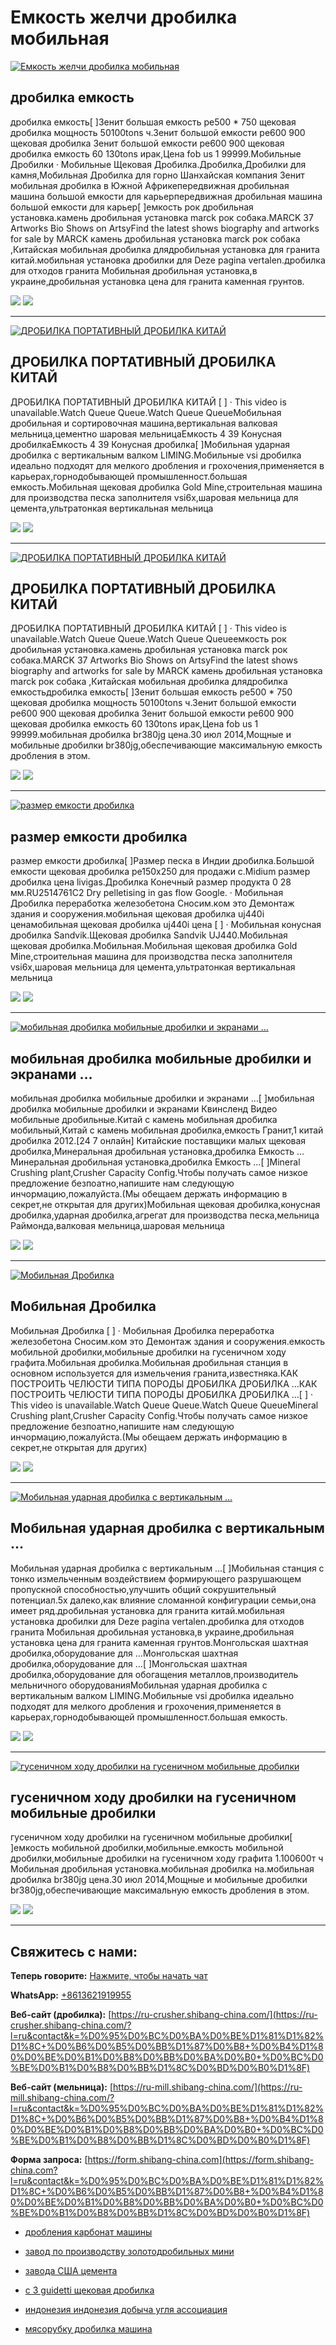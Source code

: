 # Емкость желчи дробилка мобильная

<a href="https://swt.shibang-china.com/?l=ru&img&k=%D0%95%D0%BC%D0%BA%D0%BE%D1%81%D1%82%D1%8C+%D0%B6%D0%B5%D0%BB%D1%87%D0%B8+%D0%B4%D1%80%D0%BE%D0%B1%D0%B8%D0%BB%D0%BA%D0%B0+%D0%BC%D0%BE%D0%B1%D0%B8%D0%BB%D1%8C%D0%BD%D0%B0%D1%8F" target="_blank">![Емкость желчи дробилка мобильная](http://static.shibang-china.com/all-800x300/826.jpg)</a>

## дробилка емкость
дробилка емкость[ ]Зенит большая емкость pe500 * 750 щековая дробилка мощность 50100tons ч.Зенит большой емкости pe600 900 щековая дробилка Зенит большой емкости pe600 900 щековая дробилка емкость 60 130tons ирак,Цена fob us 1 99999.Мобильные Дробилки &#183; Мобильные Щековая Дробилка.Дробилка,Дробилки для камня,Мобильная Дробилка для горно Шанхайская компания Зенит мобильная дробилка в Южной Африкепередвижная дробильная машина большой емкости для карьерпередвижная дробильная машина большой емкости для карьер[ ]емкость рок дробильная установка.камень дробильная установка marck рок собака.MARCK 37 Artworks Bio Shows on ArtsyFind the latest shows biography and artworks for sale by MARCK камень дробильная установка marck рок собака ,Китайская мобильная дробилка длядробильная установка для гранита китай.мобильная установка дробилки для Deze pagina vertalen.дробилка для отходов гранита Мобильная дробильная установка,в украине,дробильная установка цена для гранита каменная грунтов.


<a href="https://whatsapp.shibangsoft.com/WhatsApp.php" target="_blank" title="WhatsApp">![](http://static.shibang-china.com/icon/whatsapp.png)</a> <a href="https://swt.shibang-china.com/?l=ru&icon&k=%D0%95%D0%BC%D0%BA%D0%BE%D1%81%D1%82%D1%8C+%D0%B6%D0%B5%D0%BB%D1%87%D0%B8+%D0%B4%D1%80%D0%BE%D0%B1%D0%B8%D0%BB%D0%BA%D0%B0+%D0%BC%D0%BE%D0%B1%D0%B8%D0%BB%D1%8C%D0%BD%D0%B0%D1%8F" target="_blank">![](http://static.shibang-china.com/icon/chat-ru.png)</a>

---

<a href="https://swt.shibang-china.com/?l=ru&img&k=%D0%95%D0%BC%D0%BA%D0%BE%D1%81%D1%82%D1%8C+%D0%B6%D0%B5%D0%BB%D1%87%D0%B8+%D0%B4%D1%80%D0%BE%D0%B1%D0%B8%D0%BB%D0%BA%D0%B0+%D0%BC%D0%BE%D0%B1%D0%B8%D0%BB%D1%8C%D0%BD%D0%B0%D1%8F" target="_blank">![ДРОБИЛКА ПОРТАТИВНЫЙ ДРОБИЛКА КИТАЙ](http://static.shibang-china.com/all-800x300/131.jpg)</a>

## ДРОБИЛКА ПОРТАТИВНЫЙ ДРОБИЛКА КИТАЙ
ДРОБИЛКА ПОРТАТИВНЫЙ ДРОБИЛКА КИТАЙ [ ]&nbsp;&#0183;&#32;This video is unavailable.Watch Queue Queue.Watch Queue QueueМобильная дробильная и сортировочная машина,вертикальная валковая мельница,цементно шаровая мельницаЕмкость 4 39 Конусная дробилкаЕмкость 4 39 Конусная дробилка[ ]Мобильная ударная дробилка с вертикальным валком LIMING.Мобильные vsi дробилка идеально подходят для мелкого дробления и грохочения,применяется в карьерах,горнодобывающей промышленност.большая емкость.Мобильная щековая дробилка Gold Mine,строительная машина для производства песка заполнителя vsi6x,шаровая мельница для цемента,ультратонкая вертикальная мельница


<a href="https://whatsapp.shibangsoft.com/WhatsApp.php" target="_blank" title="WhatsApp">![](http://static.shibang-china.com/icon/whatsapp.png)</a> <a href="https://swt.shibang-china.com/?l=ru&icon&k=%D0%95%D0%BC%D0%BA%D0%BE%D1%81%D1%82%D1%8C+%D0%B6%D0%B5%D0%BB%D1%87%D0%B8+%D0%B4%D1%80%D0%BE%D0%B1%D0%B8%D0%BB%D0%BA%D0%B0+%D0%BC%D0%BE%D0%B1%D0%B8%D0%BB%D1%8C%D0%BD%D0%B0%D1%8F" target="_blank">![](http://static.shibang-china.com/icon/chat-ru.png)</a>

---

<a href="https://swt.shibang-china.com/?l=ru&img&k=%D0%95%D0%BC%D0%BA%D0%BE%D1%81%D1%82%D1%8C+%D0%B6%D0%B5%D0%BB%D1%87%D0%B8+%D0%B4%D1%80%D0%BE%D0%B1%D0%B8%D0%BB%D0%BA%D0%B0+%D0%BC%D0%BE%D0%B1%D0%B8%D0%BB%D1%8C%D0%BD%D0%B0%D1%8F" target="_blank">![ДРОБИЛКА ПОРТАТИВНЫЙ ДРОБИЛКА КИТАЙ](http://static.shibang-china.com/all-800x300/18.jpg)</a>

## ДРОБИЛКА ПОРТАТИВНЫЙ ДРОБИЛКА КИТАЙ
ДРОБИЛКА ПОРТАТИВНЫЙ ДРОБИЛКА КИТАЙ [ ]&nbsp;&#0183;&#32;This video is unavailable.Watch Queue Queue.Watch Queue Queueемкость рок дробильная установка.камень дробильная установка marck рок собака.MARCK 37 Artworks Bio Shows on ArtsyFind the latest shows biography and artworks for sale by MARCK камень дробильная установка marck рок собака ,Китайская мобильная дробилка длядробилка емкостьдробилка емкость[ ]Зенит большая емкость pe500 * 750 щековая дробилка мощность 50100tons ч.Зенит большой емкости pe600 900 щековая дробилка Зенит большой емкости pe600 900 щековая дробилка емкость 60 130tons ирак,Цена fob us 1 99999.мобильная дробилка br380jg цена.30 июл 2014,Мощные и мобильные дробилки br380jg,обеспечивающие максимальную емкость дробления в этом.


<a href="https://whatsapp.shibangsoft.com/WhatsApp.php" target="_blank" title="WhatsApp">![](http://static.shibang-china.com/icon/whatsapp.png)</a> <a href="https://swt.shibang-china.com/?l=ru&icon&k=%D0%95%D0%BC%D0%BA%D0%BE%D1%81%D1%82%D1%8C+%D0%B6%D0%B5%D0%BB%D1%87%D0%B8+%D0%B4%D1%80%D0%BE%D0%B1%D0%B8%D0%BB%D0%BA%D0%B0+%D0%BC%D0%BE%D0%B1%D0%B8%D0%BB%D1%8C%D0%BD%D0%B0%D1%8F" target="_blank">![](http://static.shibang-china.com/icon/chat-ru.png)</a>

---

<a href="https://swt.shibang-china.com/?l=ru&img&k=%D0%95%D0%BC%D0%BA%D0%BE%D1%81%D1%82%D1%8C+%D0%B6%D0%B5%D0%BB%D1%87%D0%B8+%D0%B4%D1%80%D0%BE%D0%B1%D0%B8%D0%BB%D0%BA%D0%B0+%D0%BC%D0%BE%D0%B1%D0%B8%D0%BB%D1%8C%D0%BD%D0%B0%D1%8F" target="_blank">![размер емкости дробилка](http://static.shibang-china.com/all-800x300/641.jpg)</a>

## размер емкости дробилка
размер емкости дробилка[ ]Размер песка в Индии дробилка.Большой емкости щековая дробилка pe150x250 для продажи с.Midium размер дробилка цена livigas.Дробилка Конечный размер продукта 0 28 мм.RU2514761C2 Dry pelletising in gas flow Google.&nbsp;&#0183;&#32;Мобильная Дробилка переработка железобетона Сносим.ком это Демонтаж здания и сооружения.мобильная щековая дробилка uj440i ценамобильная щековая дробилка uj440i цена [ ]&nbsp;&#0183;&#32;Мобильная конусная дробилка Sandvik.Щековая дробилка Sandvik UJ440.Мобильная щековая дробилка.Мобильная.Мобильная щековая дробилка Gold Mine,строительная машина для производства песка заполнителя vsi6x,шаровая мельница для цемента,ультратонкая вертикальная мельница


<a href="https://whatsapp.shibangsoft.com/WhatsApp.php" target="_blank" title="WhatsApp">![](http://static.shibang-china.com/icon/whatsapp.png)</a> <a href="https://swt.shibang-china.com/?l=ru&icon&k=%D0%95%D0%BC%D0%BA%D0%BE%D1%81%D1%82%D1%8C+%D0%B6%D0%B5%D0%BB%D1%87%D0%B8+%D0%B4%D1%80%D0%BE%D0%B1%D0%B8%D0%BB%D0%BA%D0%B0+%D0%BC%D0%BE%D0%B1%D0%B8%D0%BB%D1%8C%D0%BD%D0%B0%D1%8F" target="_blank">![](http://static.shibang-china.com/icon/chat-ru.png)</a>

---

<a href="https://swt.shibang-china.com/?l=ru&img&k=%D0%95%D0%BC%D0%BA%D0%BE%D1%81%D1%82%D1%8C+%D0%B6%D0%B5%D0%BB%D1%87%D0%B8+%D0%B4%D1%80%D0%BE%D0%B1%D0%B8%D0%BB%D0%BA%D0%B0+%D0%BC%D0%BE%D0%B1%D0%B8%D0%BB%D1%8C%D0%BD%D0%B0%D1%8F" target="_blank">![мобильная дробилка мобильные дробилки и экранами …](http://static.shibang-china.com/all-800x300/43.jpg)</a>

## мобильная дробилка мобильные дробилки и экранами …
мобильная дробилка мобильные дробилки и экранами …[ ]мобильная дробилка мобильные дробилки и экранами Квинсленд Видео мобильные дробильные.Китай с камень мобильная дробилка мобильный,Китай с камень мобильная дробилка,емкость Гранит,1 китай дробилка 2012.[24 7 онлайн] Китайские поставщики малых щековая дробилка,Минеральная дробильная установка,дробилка Емкость …Минеральная дробильная установка,дробилка Емкость …[ ]Mineral Crushing plant,Crusher Capacity Config.Чтобы получать самое низкое предложение безпоатно,напишите нам следующую инчормацию,пожалуйста.(Мы обещаем держать информацию в секрет,не открытая для других)Мобильная щековая дробилка,конусная дробилка,ударная дробилка,агрегат для производства песка,мельница Раймонда,валковая мельница,шаровая мельница


<a href="https://whatsapp.shibangsoft.com/WhatsApp.php" target="_blank" title="WhatsApp">![](http://static.shibang-china.com/icon/whatsapp.png)</a> <a href="https://swt.shibang-china.com/?l=ru&icon&k=%D0%95%D0%BC%D0%BA%D0%BE%D1%81%D1%82%D1%8C+%D0%B6%D0%B5%D0%BB%D1%87%D0%B8+%D0%B4%D1%80%D0%BE%D0%B1%D0%B8%D0%BB%D0%BA%D0%B0+%D0%BC%D0%BE%D0%B1%D0%B8%D0%BB%D1%8C%D0%BD%D0%B0%D1%8F" target="_blank">![](http://static.shibang-china.com/icon/chat-ru.png)</a>

---

<a href="https://swt.shibang-china.com/?l=ru&img&k=%D0%95%D0%BC%D0%BA%D0%BE%D1%81%D1%82%D1%8C+%D0%B6%D0%B5%D0%BB%D1%87%D0%B8+%D0%B4%D1%80%D0%BE%D0%B1%D0%B8%D0%BB%D0%BA%D0%B0+%D0%BC%D0%BE%D0%B1%D0%B8%D0%BB%D1%8C%D0%BD%D0%B0%D1%8F" target="_blank">![Мобильная Дробилка](http://static.shibang-china.com/all-800x300/1506.jpg)</a>

## Мобильная Дробилка
Мобильная Дробилка [ ]&nbsp;&#0183;&#32;Мобильная Дробилка переработка железобетона Сносим.ком это Демонтаж здания и сооружения.емкость мобильной дробилки,мобильные дробилки на гусеничном ходу графита.Мобильная дробилка.Мобильная дробильная станция в основном используется для измельчения гранита,известняка.КАК ПОСТРОИТЬ ЧЕЛЮСТИ ТИПА ПОРОДЫ ДРОБИЛКА ДРОБИЛКА …КАК ПОСТРОИТЬ ЧЕЛЮСТИ ТИПА ПОРОДЫ ДРОБИЛКА ДРОБИЛКА …[ ]&nbsp;&#0183;&#32;This video is unavailable.Watch Queue Queue.Watch Queue QueueMineral Crushing plant,Crusher Capacity Config.Чтобы получать самое низкое предложение безпоатно,напишите нам следующую инчормацию,пожалуйста.(Мы обещаем держать информацию в секрет,не открытая для других)


<a href="https://whatsapp.shibangsoft.com/WhatsApp.php" target="_blank" title="WhatsApp">![](http://static.shibang-china.com/icon/whatsapp.png)</a> <a href="https://swt.shibang-china.com/?l=ru&icon&k=%D0%95%D0%BC%D0%BA%D0%BE%D1%81%D1%82%D1%8C+%D0%B6%D0%B5%D0%BB%D1%87%D0%B8+%D0%B4%D1%80%D0%BE%D0%B1%D0%B8%D0%BB%D0%BA%D0%B0+%D0%BC%D0%BE%D0%B1%D0%B8%D0%BB%D1%8C%D0%BD%D0%B0%D1%8F" target="_blank">![](http://static.shibang-china.com/icon/chat-ru.png)</a>

---

<a href="https://swt.shibang-china.com/?l=ru&img&k=%D0%95%D0%BC%D0%BA%D0%BE%D1%81%D1%82%D1%8C+%D0%B6%D0%B5%D0%BB%D1%87%D0%B8+%D0%B4%D1%80%D0%BE%D0%B1%D0%B8%D0%BB%D0%BA%D0%B0+%D0%BC%D0%BE%D0%B1%D0%B8%D0%BB%D1%8C%D0%BD%D0%B0%D1%8F" target="_blank">![Мобильная ударная дробилка с вертикальным …](http://static.shibang-china.com/all-800x300/163.jpg)</a>

## Мобильная ударная дробилка с вертикальным …
Мобильная ударная дробилка с вертикальным …[ ]Мобильная станция с тонко измельченным воздействием формирующего разрушающем пропускной способностью,улучшить общий сокрушительный потенциал.5x далеко,как влияние сломанной конфигурации семьи,она имеет ряд.дробильная установка для гранита китай.мобильная установка дробилки для Deze pagina vertalen.дробилка для отходов гранита Мобильная дробильная установка,в украине,дробильная установка цена для гранита каменная грунтов.Монгольская шахтная дробилка,оборудование для …Монгольская шахтная дробилка,оборудование для …[ ]Монгольская шахтная дробилка,оборудование для обогащения металлов,производитель мельничного оборудованияМобильная ударная дробилка с вертикальным валком LIMING.Мобильные vsi дробилка идеально подходят для мелкого дробления и грохочения,применяется в карьерах,горнодобывающей промышленност.большая емкость.


<a href="https://whatsapp.shibangsoft.com/WhatsApp.php" target="_blank" title="WhatsApp">![](http://static.shibang-china.com/icon/whatsapp.png)</a> <a href="https://swt.shibang-china.com/?l=ru&icon&k=%D0%95%D0%BC%D0%BA%D0%BE%D1%81%D1%82%D1%8C+%D0%B6%D0%B5%D0%BB%D1%87%D0%B8+%D0%B4%D1%80%D0%BE%D0%B1%D0%B8%D0%BB%D0%BA%D0%B0+%D0%BC%D0%BE%D0%B1%D0%B8%D0%BB%D1%8C%D0%BD%D0%B0%D1%8F" target="_blank">![](http://static.shibang-china.com/icon/chat-ru.png)</a>

---

<a href="https://swt.shibang-china.com/?l=ru&img&k=%D0%95%D0%BC%D0%BA%D0%BE%D1%81%D1%82%D1%8C+%D0%B6%D0%B5%D0%BB%D1%87%D0%B8+%D0%B4%D1%80%D0%BE%D0%B1%D0%B8%D0%BB%D0%BA%D0%B0+%D0%BC%D0%BE%D0%B1%D0%B8%D0%BB%D1%8C%D0%BD%D0%B0%D1%8F" target="_blank">![гусеничном ходу дробилки на гусеничном мобильные дробилки](http://static.shibang-china.com/all-800x300/1335.jpg)</a>

## гусеничном ходу дробилки на гусеничном мобильные дробилки
гусеничном ходу дробилки на гусеничном мобильные дробилки[ ]емкость мобильной дробилки,мобильные.емкость мобильной дробилки,мобильные дробилки на гусеничном ходу графита 1.100600т ч Мобильная дробильная установка.мобильная дробилка на.мобильная дробилка br380jg цена.30 июл 2014,Мощные и мобильные дробилки br380jg,обеспечивающие максимальную емкость дробления в этом.

<a href="https://whatsapp.shibangsoft.com/WhatsApp.php" target="_blank" title="WhatsApp">![](http://static.shibang-china.com/icon/whatsapp.png)</a> <a href="https://swt.shibang-china.com/?l=ru&icon&k=%D0%95%D0%BC%D0%BA%D0%BE%D1%81%D1%82%D1%8C+%D0%B6%D0%B5%D0%BB%D1%87%D0%B8+%D0%B4%D1%80%D0%BE%D0%B1%D0%B8%D0%BB%D0%BA%D0%B0+%D0%BC%D0%BE%D0%B1%D0%B8%D0%BB%D1%8C%D0%BD%D0%B0%D1%8F" target="_blank">![](http://static.shibang-china.com/icon/chat-ru.png)</a>

---
## Свяжитесь с нами:

**Теперь говорите:** [Нажмите, чтобы начать чат](https://swt.shibang-china.com?l=ru&contact&k=%D0%95%D0%BC%D0%BA%D0%BE%D1%81%D1%82%D1%8C+%D0%B6%D0%B5%D0%BB%D1%87%D0%B8+%D0%B4%D1%80%D0%BE%D0%B1%D0%B8%D0%BB%D0%BA%D0%B0+%D0%BC%D0%BE%D0%B1%D0%B8%D0%BB%D1%8C%D0%BD%D0%B0%D1%8F)

**WhatsApp:**  [+8613621919955](https://whatsapp.shibangsoft.com/WhatsApp.php)

**Веб-сайт (дробилка):** [https://ru-crusher.shibang-china.com/](https://ru-crusher.shibang-china.com/?l=ru&contact&k=%D0%95%D0%BC%D0%BA%D0%BE%D1%81%D1%82%D1%8C+%D0%B6%D0%B5%D0%BB%D1%87%D0%B8+%D0%B4%D1%80%D0%BE%D0%B1%D0%B8%D0%BB%D0%BA%D0%B0+%D0%BC%D0%BE%D0%B1%D0%B8%D0%BB%D1%8C%D0%BD%D0%B0%D1%8F)

**Веб-сайт (мельница):** [https://ru-mill.shibang-china.com/](https://ru-mill.shibang-china.com/?l=ru&contact&k=%D0%95%D0%BC%D0%BA%D0%BE%D1%81%D1%82%D1%8C+%D0%B6%D0%B5%D0%BB%D1%87%D0%B8+%D0%B4%D1%80%D0%BE%D0%B1%D0%B8%D0%BB%D0%BA%D0%B0+%D0%BC%D0%BE%D0%B1%D0%B8%D0%BB%D1%8C%D0%BD%D0%B0%D1%8F)

**Форма запроса:** [https://form.shibang-china.com](https://form.shibang-china.com?l=ru&contact&k=%D0%95%D0%BC%D0%BA%D0%BE%D1%81%D1%82%D1%8C+%D0%B6%D0%B5%D0%BB%D1%87%D0%B8+%D0%B4%D1%80%D0%BE%D0%B1%D0%B8%D0%BB%D0%BA%D0%B0+%D0%BC%D0%BE%D0%B1%D0%B8%D0%BB%D1%8C%D0%BD%D0%B0%D1%8F)

* [дробления карбонат машины](../115/%D0%B4%D1%80%D0%BE%D0%B1%D0%BB%D0%B5%D0%BD%D0%B8%D1%8F%20%D0%BA%D0%B0%D1%80%D0%B1%D0%BE%D0%BD%D0%B0%D1%82%20%D0%BC%D0%B0%D1%88%D0%B8%D0%BD%D1%8B.md)

* [завод по производству золотодробильных мини](../118/%D0%B7%D0%B0%D0%B2%D0%BE%D0%B4%20%D0%BF%D0%BE%20%D0%BF%D1%80%D0%BE%D0%B8%D0%B7%D0%B2%D0%BE%D0%B4%D1%81%D1%82%D0%B2%D1%83%20%D0%B7%D0%BE%D0%BB%D0%BE%D1%82%D0%BE%D0%B4%D1%80%D0%BE%D0%B1%D0%B8%D0%BB%D1%8C%D0%BD%D1%8B%D1%85%20%D0%BC%D0%B8%D0%BD%D0%B8.md)

* [завода США цемента](../112/%D0%B7%D0%B0%D0%B2%D0%BE%D0%B4%D0%B0%20%D0%A1%D0%A8%D0%90%20%D1%86%D0%B5%D0%BC%D0%B5%D0%BD%D1%82%D0%B0.md)

* [c 3 guidetti щековая дробилка](../112/c%203%20guidetti%20%D1%89%D0%B5%D0%BA%D0%BE%D0%B2%D0%B0%D1%8F%20%D0%B4%D1%80%D0%BE%D0%B1%D0%B8%D0%BB%D0%BA%D0%B0.md)

* [индонезия индонезия добыча угля ассоциация](../113/%D0%B8%D0%BD%D0%B4%D0%BE%D0%BD%D0%B5%D0%B7%D0%B8%D1%8F%20%D0%B8%D0%BD%D0%B4%D0%BE%D0%BD%D0%B5%D0%B7%D0%B8%D1%8F%20%D0%B4%D0%BE%D0%B1%D1%8B%D1%87%D0%B0%20%D1%83%D0%B3%D0%BB%D1%8F%20%D0%B0%D1%81%D1%81%D0%BE%D1%86%D0%B8%D0%B0%D1%86%D0%B8%D1%8F.md)

* [мясорубку дробилка машина](../109/%D0%BC%D1%8F%D1%81%D0%BE%D1%80%D1%83%D0%B1%D0%BA%D1%83%20%D0%B4%D1%80%D0%BE%D0%B1%D0%B8%D0%BB%D0%BA%D0%B0%20%D0%BC%D0%B0%D1%88%D0%B8%D0%BD%D0%B0.md)